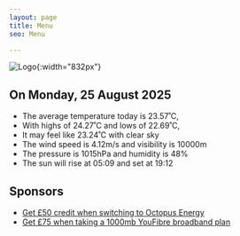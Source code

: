 ```yaml
---
layout: page
title: Menu
seo: Menu

---
```


![Logo](/images/logo.jpg){:width="832px"}

<!-- weather_marker starts -->
## On Monday, 25 August 2025

- The average temperature today is 23.57˚C,
- With highs of 24.27˚C and lows of 22.69˚C,
- It may feel like 23.24˚C with clear sky
- The wind speed is 4.12m/s and visibility is 10000m
- The pressure is 1015hPa and humidity is 48%
- The sun will rise at 05:09 and set at 19:12

<!-- weather_marker ends -->

## Sponsors

- [Get £50 credit when switching to Octopus Energy](https://bit.ly/3oD1nnS)
- [Get £75 when taking a 1000mb YouFibre broadband plan](https://aklam.io/91zWhU?)
